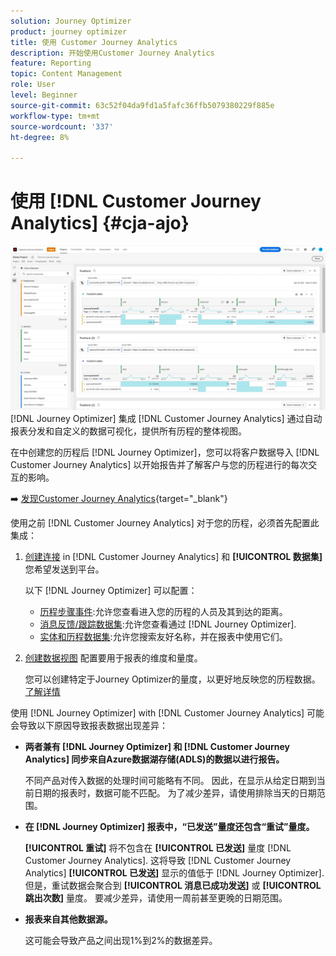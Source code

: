 ```yaml
---
solution: Journey Optimizer
product: journey optimizer
title: 使用 Customer Journey Analytics
description: 开始使用Customer Journey Analytics
feature: Reporting
topic: Content Management
role: User
level: Beginner
source-git-commit: 63c52f04da9fd1a5fafc36ffb5079380229f885e
workflow-type: tm+mt
source-wordcount: '337'
ht-degree: 8%

---
```


# 使用 [!DNL Customer Journey Analytics] {#cja-ajo}

![](assets/cja.png)
[!DNL Journey Optimizer] 集成 [!DNL Customer Journey Analytics] 通过自动报表分发和自定义的数据可视化，提供所有历程的整体视图。

在中创建您的历程后 [!DNL Journey Optimizer]，您可以将客户数据导入 [!DNL Customer Journey Analytics] 以开始报告并了解客户与您的历程进行的每次交互的影响。

➡️ [发现Customer Journey Analytics](https://experienceleague.adobe.com/docs/analytics-platform/using/cja-landing.html){target=&quot;_blank&quot;}

使用之前 [!DNL Customer Journey Analytics] 对于您的历程，必须首先配置此集成：

1. [创建连接](https://experienceleague.adobe.com/docs/analytics-platform/using/cja-connections/create-connection.html?lang=zh-Hans) in [!DNL Customer Journey Analytics] 和 **[!UICONTROL 数据集]** 您希望发送到平台。

   以下 [!DNL Journey Optimizer] 可以配置：
   * [历程步骤事件](../start/datasets-query-examples.md#journey-step-event):允许您查看进入您的历程的人员及其到达的距离。
   * [消息反馈/跟踪数据集](../start/datasets-query-examples.md#message-feedback-event-dataset):允许您查看通过 [!DNL Journey Optimizer].
   * [实体和历程数据集](../start/datasets-query-examples.md#entity-dataset):允许您搜索友好名称，并在报表中使用它们。

1. [创建数据视图](https://experienceleague.adobe.com/docs/analytics-platform/using/cja-dataviews/create-dataview.html) 配置要用于报表的维度和量度。

   您可以创建特定于Journey Optimizer的量度，以更好地反映您的历程数据。 [了解详情](https://experienceleague.adobe.com/docs/analytics-platform/using/integrations/ajo.html#configure-the-data-view-to-accommodate-journey-optimizer-dimensions-and-metrics)


使用 [!DNL Journey Optimizer] with [!DNL Customer Journey Analytics] 可能会导致以下原因导致报表数据出现差异：

* **两者兼有 [!DNL Journey Optimizer] 和 [!DNL Customer Journey Analytics] 同步来自Azure数据湖存储(ADLS)的数据以进行报告。**

   不同产品对传入数据的处理时间可能略有不同。 因此，在显示从给定日期到当前日期的报表时，数据可能不匹配。 为了减少差异，请使用排除当天的日期范围。

* **在 [!DNL Journey Optimizer] 报表中，“已发送”量度还包含“重试”量度。**

   **[!UICONTROL 重试]** 将不包含在 **[!UICONTROL 已发送]** 量度 [!DNL Customer Journey Analytics]. 这将导致 [!DNL Customer Journey Analytics] **[!UICONTROL 已发送]** 显示的值低于 [!DNL Journey Optimizer]. 但是，重试数据会聚合到 **[!UICONTROL 消息已成功发送]** 或 **[!UICONTROL 跳出次数]** 量度。
要减少差异，请使用一周前甚至更晚的日期范围。

* **报表来自其他数据源。**

   这可能会导致产品之间出现1%到2%的数据差异。
